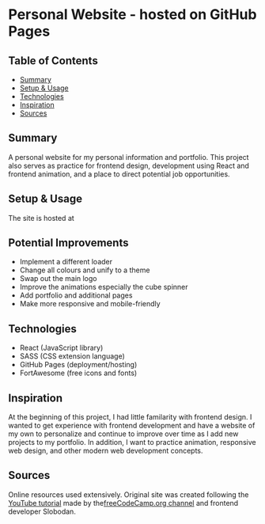 # Personal Website - hosted on GitHub Pages

## Table of Contents
* [Summary](#summary)
* [Setup & Usage](#setup-&-usage)
* [Technologies](#technologies)
* [Inspiration](#inspiration)
* [Sources](#sources)

## Summary
A personal website for my personal information and portfolio. This project also serves as practice for frontend design, development using React and frontend animation, and a place to direct potential job opportunities.

## Setup & Usage
The site is hosted at [](https://jpaetsch.github.io/)

## Potential Improvements
* Implement a different loader
* Change all colours and unify to a theme
* Swap out the main logo
* Improve the animations especially the cube spinner
* Add portfolio and additional pages
* Make more responsive and mobile-friendly

## Technologies
* React (JavaScript library)
* SASS (CSS extension language)
* GitHub Pages (deployment/hosting)
* FortAwesome (free icons and fonts)

## Inspiration
At the beginning of this project, I had little familarity with frontend design. I wanted to get experience with frontend development and have a website of my own to personalize and continue to improve over time as I add new projects to my portfolio. In addition, I want to practice animation, responsive web design, and other modern web development concepts.

## Sources
Online resources used extensively.
Original site was created following the [YouTube tutorial](https://www.youtube.com/watch?v=bmpI252DmiI) made by the[freeCodeCamp.org channel](https://www.youtube.com/channel/UC8butISFwT-Wl7EV0hUK0BQ) and frontend developer Slobodan.
